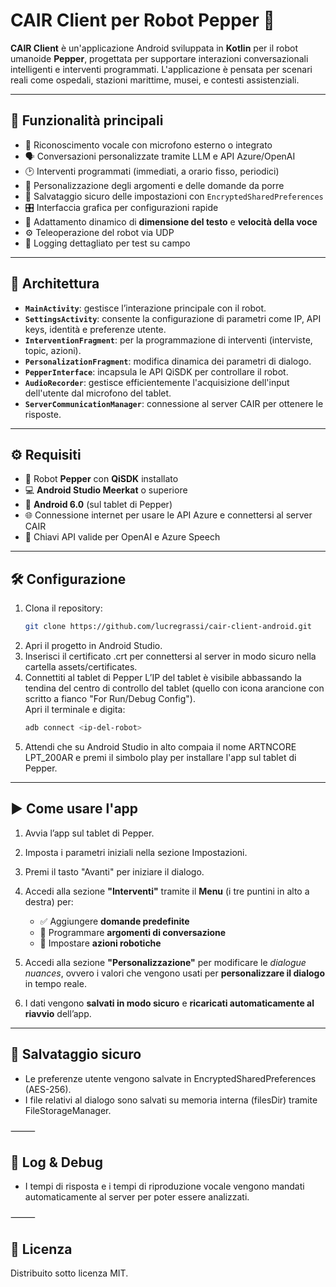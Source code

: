 # CAIR Client per Robot Pepper 🤖

**CAIR Client** è un'applicazione Android sviluppata in **Kotlin** per il robot umanoide **Pepper**, progettata per supportare interazioni conversazionali intelligenti e interventi programmati. L'applicazione è pensata per scenari reali come ospedali, stazioni marittime, musei, e contesti assistenziali.

---

## 🚀 Funzionalità principali

- 🎤 Riconoscimento vocale con microfono esterno o integrato
- 🗣️ Conversazioni personalizzate tramite LLM e API Azure/OpenAI
- 🕑 Interventi programmati (immediati, a orario fisso, periodici)
- 🧠 Personalizzazione degli argomenti e delle domande da porre
- 🔐 Salvataggio sicuro delle impostazioni con `EncryptedSharedPreferences`
- 🎛️ Interfaccia grafica per configurazioni rapide
- 📱 Adattamento dinamico di **dimensione del testo** e **velocità della voce**
- ⚙️ Teleoperazione del robot via UDP
- 🧪 Logging dettagliato per test su campo

---

## 🧩 Architettura

- **`MainActivity`**: gestisce l’interazione principale con il robot.
- **`SettingsActivity`**: consente la configurazione di parametri come IP, API keys, identità e preferenze utente.
- **`InterventionFragment`**: per la programmazione di interventi (interviste, topic, azioni).
- **`PersonalizationFragment`**: modifica dinamica dei parametri di dialogo.
- **`PepperInterface`**: incapsula le API QiSDK per controllare il robot.
- **`AudioRecorder`**: gestisce efficientemente l'acquisizione dell'input dell'utente dal microfono del tablet.
- **`ServerCommunicationManager`**: connessione al server CAIR per ottenere le risposte.

---

## ⚙️ Requisiti

- 🤖 Robot **Pepper** con **QiSDK** installato
- 💻 **Android Studio Meerkat** o superiore
- 📱 **Android 6.0** (sul tablet di Pepper)
- 🌐 Connessione internet per usare le API Azure e connettersi al server CAIR
- 🔑 Chiavi API valide per OpenAI e Azure Speech

---

## 🛠️ Configurazione

1. Clona il repository:
   ```bash
   git clone https://github.com/lucregrassi/cair-client-android.git
   ```
2.	Apri il progetto in Android Studio.
3.	Inserisci il certificato .crt per connettersi al server in modo sicuro nella cartella assets/certificates.
4.  Connettiti al tablet di Pepper
    L’IP del tablet è visibile abbassando la tendina del centro di controllo del tablet (quello con icona arancione con scritto a fianco "For Run/Debug Config").  
    Apri il terminale e digita:
    ```bash
    adb connect <ip-del-robot>
    ```
6.	Attendi che su Android Studio in alto compaia il nome ARTNCORE LPT_200AR e premi il simbolo play per installare l'app sul tablet di Pepper.

---

## ▶️ Come usare l'app
1.	Avvia l’app sul tablet di Pepper.
2.	Imposta i parametri iniziali nella sezione Impostazioni.
3.	Premi il tasto "Avanti" per iniziare il dialogo.
4. Accedi alla sezione **"Interventi"** tramite il **Menu** (i tre puntini in alto a destra) per:
   - ✅ Aggiungere **domande predefinite**
   - 🧠 Programmare **argomenti di conversazione**
   - 🤖 Impostare **azioni robotiche**

5. Accedi alla sezione **"Personalizzazione"** per modificare le *dialogue nuances*, ovvero i valori che vengono usati per **personalizzare il dialogo** in tempo reale.

6. I dati vengono **salvati in modo sicuro** e **ricaricati automaticamente al riavvio** dell’app.

---

## 🔐 Salvataggio sicuro
-	Le preferenze utente vengono salvate in EncryptedSharedPreferences (AES-256).
-	I file relativi al dialogo sono salvati su memoria interna (filesDir) tramite FileStorageManager.

⸻

## 🧪 Log & Debug
-	I tempi di risposta e i tempi di riproduzione vocale vengono mandati automaticamente al server per poter essere analizzati.

⸻

## 📄 Licenza

Distribuito sotto licenza MIT.
